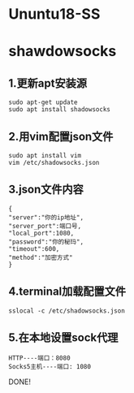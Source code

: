 # Ununtu18-SS
# shawdowsocks

## 1.更新apt安装源

`sudo apt-get update`   
`sudo apt install shadowsocks`  

## 2.用vim配置json文件

`sudo apt install vim`  
`vim /etc/shadowsocks.json`

## 3.json文件内容


`{`  
`"server":"你的ip地址",`  
`"server_port":端口号,`  
`"local_port":1080,`  
`"password":"你的秘玛",`  
`"timeout":600,`  
`"method":"加密方式"`  
`}`  

## 4.terminal加载配置文件

`sslocal -c /etc/shadowsocks.json`

## 5.在本地设置sock代理

`HTTP----端口：8080`  
`Socks5主机----端口: 1080`  

DONE!  
